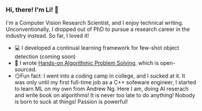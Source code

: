 ### Hi, there! I'm Li! :wave:
I'm a Computer Vision Research Scientist, and I enjoy technical writing. Unconventionally, I dropped out of PhD to pursue a research career in the industry instead. So far, I loved it!
* :computer: I developed a continual learning framework for few-shot object detection (coming soon)
* :memo: I wrote [Hands-on Algorithmic Problem Solving](https://github.com/liyin2015/Hands-on-Algorithmic-Problem-Solving), which is open-sourced.
* :smirk:Fun fact: I went into a coding camp in college, and I sucked at it. It was only until my first full-time job as a C++ sofeware engineer, I started to learn ML on my own from Andrew Ng. Here I am, doing AI reserach and write book on algorithms! It is never too late to do anything! Nobody is born to suck at things! Passion is powerful!
<!---https://www.webfx.com/tools/emoji-cheat-sheet/*/--->


